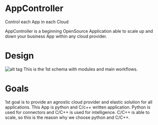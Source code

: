 # AppController
Control each App in each Cloud

AppController is a beginning OpenSource Application able to scale up and down your business App within any cloud provider.

# Design
![alt tag](https://raw.githubusercontent.com/bzhtux/bzhtux.github.io/master/statics/AC_Design_Modules.png)
This is the 1st schema with modules and main workflows.

# Goals
1st goal is to provide an agnostic cloud provider and elastic solution for all applications.
This App is python and C/c++ written application. Python is used for connectors and C/C++ is used for intelligence.
C/C++ is able to scale, so this is the reason why we choose python and C/C++.

